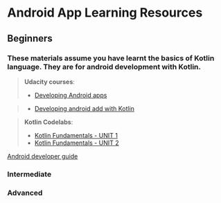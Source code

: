 # Android App Learning Resources

## Beginners

### These materials assume you have learnt the basics of Kotlin language. They are for android development with Kotlin.

> **Udacity courses**:
>
> - [Developing Android apps](https://www.udacity.com/course/new-android-fundamentals--ud851)

> - [Developing android add with Kotlin](https://www.udacity.com/course/developing-android-apps-with-kotlin--ud9012)

> **Kotlin Codelabs**:
> - [Kotlin Fundamentals - UNIT 1](https://developer.android.com/courses/kotlin-fundamentals/unit-1)
> - [Kotlin Fundamentals - UNIT 2](https://developer.android.com/courses/kotlin-fundamentals/unit-2)

[Android developer guide](https://developer.android.com/guide?hl=fr&authuser=1)

### Intermediate

### Advanced
